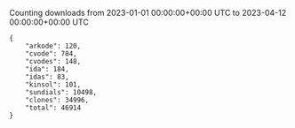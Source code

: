 
Counting downloads from 2023-01-01 00:00:00+00:00 UTC to 2023-04-12 00:00:00+00:00 UTC

```
{
    "arkode": 120,
    "cvode": 784,
    "cvodes": 148,
    "ida": 184,
    "idas": 83,
    "kinsol": 101,
    "sundials": 10498,
    "clones": 34996,
    "total": 46914
}
```
